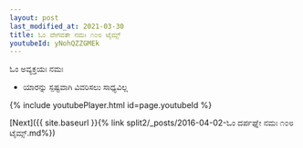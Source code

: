 ```yaml
---
layout: post
last_modified_at: 2021-03-30
title: ಓಂ ವೇಗವತೇ ನಮಃ ೧೦೮ ಟೈಮ್ಸ್
youtubeId: yNohQZZGMEk
---
```

 
 
 ಓಂ ಅವ್ಯಕ್ತಯಃ ನಮಃ  
 
 -  ಯಾರನ್ನು ಸ್ಪಷ್ಟವಾಗಿ ವಿವರಿಸಲು ಸಾಧ್ಯವಿಲ್ಲ 
 
  
 
  
 
 
 
 
 
 


{% include youtubePlayer.html id=page.youtubeId %}
 
[Next]({{ site.baseurl }}{% link  split2/_posts/2016-04-02-ಓಂ ದರ್ಪಘ್ನೇ ನಮಃ ೧೦೮ ಟೈಮ್ಸ್.md%})
 
